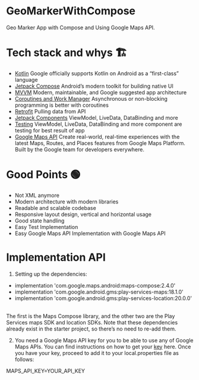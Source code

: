 # GeoMarkerWithCompose

<p align="left">
Geo Marker App with Compose and Using Google Maps API. 
</p>

# Tech stack and whys 🏗

<ul align="left">
<li><a href="https://kotlinlang.org/">Kotlin</a> Google officially supports Kotlin on Android as a “first-class” language</li>
<li><a href="https://developer.android.com/jetpack/compose">Jetpack Compose</a> Android’s modern toolkit for building native UI </li>
<li><a href="https://developer.android.com/jetpack/guide"> MVVM</a> Modern, maintainable, and Google suggested app architecture</li>
<li><a href="https://kotlinlang.org/docs/coroutines-overview.html">Coroutines and Work Manager</a> Asynchronous or non-blocking programming is better with coroutines</li>
<li><a href="https://square.github.io/retrofit/">Retrofit</a> Pulling data from API </li>
<li><a href="https://developer.android.com/jetpack">Jetpack Components</a> ViewModel, LiveData, DataBinding and more </li>
<li><a href="https://developer.android.com/studio/test">Testing</a> ViewModel, LiveData, DataBinding and more component are testing for best result of app </li>
<li><a href="https://console.cloud.google.com/google/maps-apis/overview/">Google Maps API</a> Create real-world, real-time experiences with the latest Maps, Routes, and Places features from Google Maps Platform. Built by the Google team for developers everywhere. </li>

</ul>

#  Good Points 🟢

<ul align="left">
<li>Not XML anymore </li>
<li>Modern architecture with modern libraries</li>
<li>Readable and scalable codebase</li>
<li>Responsive layout design, vertical and horizontal usage</li>
<li>Good state handling</li>
<li>Easy Test Implementation</li>
<li>Easy Google Maps API Implementation with Google Maps API</li>
</ul>

# Implementation API 

1. Setting up the dependencies:

<ul align="left">
<li>implementation 'com.google.maps.android:maps-compose:2.4.0'</li>
<li>implementation 'com.google.android.gms:play-services-maps:18.1.0'</li>
<li>implementation 'com.google.android.gms:play-services-location:20.0.0'</li><br></ul>

The first is the Maps Compose library, and the other two are the Play Services maps SDK and location SDKs. Note that these dependencies already exist in the starter project, so there’s no need to re-add them.

2. You need a Google Maps API key for you to be able to use any of Google Maps APIs. You can find instructions on how to get your <a href="https://developers.google.com/maps/documentation/android-sdk/get-api-key">key</a> here. Once you have your key, proceed to add it to your local.properties file as follows:

MAPS_API_KEY=YOUR_API_KEY




